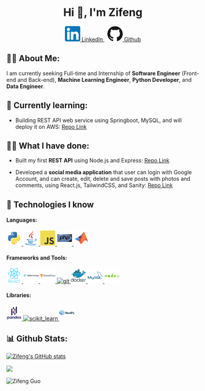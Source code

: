 <h1 align="center">Hi 👋, I'm Zifeng</h1>


<p align='center'>
  <a href="https://www.linkedin.com/in/zifeng-guo-76582218b/" rel="nofollow noreferrer">
    <img src="https://raw.githubusercontent.com/qqrewquu/qqrewquu/master/images/linkedin.png" width="40" height="40" alt="linkedin"> LinkedIn
  </a> &nbsp; 
  <a href="https://github.com/qqrewquu" rel="nofollow noreferrer">
    <img src="https://raw.githubusercontent.com/qqrewquu/qqrewquu/master/images/GitHub-Mark-120px-plus.png" width="40" height="40"" alt="github"> Github
  </a>
</p>





<h2 align="left">🙋‍♂️ About Me: </h2>

I am currently seeking Full-time and Internship of **Software Engineer** (Front-end and Back-end), **Machine Learning Engineer**, **Python Developer**, and **Data Engineer**.




<h2 align="left">🤗 Currently learning: </h2>

* Building REST API web service using Springboot, MySQL, and will deploy it on AWS: [Repo Link](https://github.com/qqrewquu/Spring-MVC-Project)






<h2 align="left">👨‍💻 What I have done:  </h2>

* Built my first **REST API** using Node.js and Express: [Repo Link](https://github.com/qqrewquu/First_Node_Express_RESTFUL_API)

* Developed a **social media application** that user can login with Google Account, and can create, edit, delete and save posts with photos and comments, using React.js, TailwindCSS, and Sanity: [Repo Link](https://github.com/qqrewquu/ShareMe_Memory)










## 🚀 Technologies I know




<h4 align="left">Languages:</h4>
<p align="left"> 
  <a href="https://www.python.org" target="_blank"> <img src="https://raw.githubusercontent.com/devicons/devicon/master/icons/python/python-original.svg" alt="python" width="40" height="40"/> </a>
  <a href="https://www.java.com/en/" target="_blank"> <img src="https://raw.githubusercontent.com/devicons/devicon/master/icons/java/java-original.svg" alt="java" width="40" height="40"/> </a> 
  <a href="https://developer.mozilla.org/en-US/docs/Web/JavaScript" target="_blank"> <img src="https://raw.githubusercontent.com/devicons/devicon/master/icons/javascript/javascript-original.svg" alt="javascript" width="40" height="40"/> </a>
  <a href="https://www.php.net" target="_blank"> <img src="https://raw.githubusercontent.com/devicons/devicon/master/icons/php/php-original.svg" alt="mysql" width="40" height="40"/> </a> 
<a href="https://www.mathworks.com/products/matlab.html" target="_blank"> <img src="https://raw.githubusercontent.com/devicons/devicon/master/icons/matlab/matlab-original.svg" alt="javascript" width="40" height="40"/> </a></p>




<h4 align="left">Frameworks and Tools:</h4>
<p align="left"> 

<a href="https://reactjs.org/" target="_blank"> <img src="https://raw.githubusercontent.com/devicons/devicon/master/icons/react/react-original-wordmark.svg" alt="react" width="40" height="40"/> </a> 
<a href="https://tailwindcss.com/" target="_blank"> <img src="https://raw.githubusercontent.com/devicons/devicon/master/icons/tailwindcss/tailwindcss-original-wordmark.svg" alt="bootstrap" width="40" height="40"/> </a> 
<a href="https://www.tensorflow.org/" target="_blank"> <img src="https://raw.githubusercontent.com/devicons/devicon/master/icons/tensorflow/tensorflow-original-wordmark.svg" alt="mysql" width="40" height="40"/> </a> 
<a href="https://git-scm.com/" target="_blank"> <img src="https://www.vectorlogo.zone/logos/git-scm/git-scm-icon.svg" alt="git" width="40" height="40"/> </a> 
<a href="https://www.docker.com/" target="_blank"> <img src="https://raw.githubusercontent.com/devicons/devicon/master/icons/docker/docker-original-wordmark.svg" alt="docker" width="40" height="40"/> </a> 
  <a href="https://www.mysql.com/" target="_blank"> <img src="https://raw.githubusercontent.com/devicons/devicon/master/icons/mysql/mysql-plain-wordmark.svg" alt="mysql" width="40" height="40"/> </a>   <a href="https://nodejs.org/en/" target="_blank"> <img src="https://raw.githubusercontent.com/devicons/devicon/master/icons/nodejs/nodejs-plain-wordmark.svg" alt="node.js" width="40" height="40"/> </a> 





<h4 align="left">Libraries:</h4>
<p align="left"> 

<a href="https://pandas.pydata.org/" target="_blank"> <img src="https://raw.githubusercontent.com/devicons/devicon/master/icons/pandas/pandas-original-wordmark.svg " alt="mysql" width="40" height="40"/> </a> 
  <a href="https://scikit-learn.org/" target="_blank"> <img src="https://upload.wikimedia.org/wikipedia/commons/0/05/Scikit_learn_logo_small.svg" alt="scikit_learn" width="40" height="40"/> </a> 
<a href="https://numpy.org/" target="_blank"> <img src="https://raw.githubusercontent.com/devicons/devicon/master/icons/numpy/numpy-original-wordmark.svg " alt="mysql" width="40" height="40"/> </a> 


<h2 align="left">📊 Github Stats: </h2>

[![Zifeng's GitHub stats](https://github-readme-stats.vercel.app/api?username=qqrewquu&&theme=buefy&show_icons=true)](https://github.com/qqrewquu)

<a href="https://github.com/anuraghazra/github-readme-stats"><img align="center" src="https://github-readme-stats.vercel.app/api/top-langs/?username=qqrewquu&layout=compact&theme=buefy&hide_border=false" /></a> 


<p><img align="center" src="https://github-readme-streak-stats.herokuapp.com/?user=qqrewquu&" alt="Zifeng Guo" /></p>

